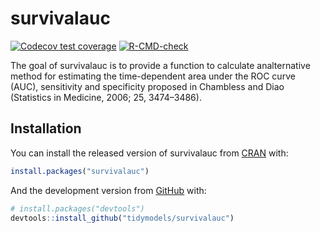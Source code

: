 
<!-- README.md is generated from README.Rmd. Please edit that file -->

# survivalauc

<!-- badges: start -->

[![Codecov test
coverage](https://codecov.io/gh/tidymodels/survivalauc/branch/main/graph/badge.svg)](https://codecov.io/gh/tidymodels/survivalauc?branch=main)
[![R-CMD-check](https://github.com/tidymodels/survivalauc/workflows/R-CMD-check/badge.svg)](https://github.com/tidymodels/survivalauc/actions)
<!-- badges: end -->

The goal of survivalauc is to provide a function to calculate
analternative method for estimating the time-dependent area under the
ROC curve (AUC), sensitivity and specificity proposed in Chambless and
Diao (Statistics in Medicine, 2006; 25, 3474–3486).

## Installation

You can install the released version of survivalauc from
[CRAN](https://CRAN.R-project.org) with:

``` r
install.packages("survivalauc")
```

And the development version from [GitHub](https://github.com/) with:

``` r
# install.packages("devtools")
devtools::install_github("tidymodels/survivalauc")
```

